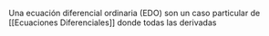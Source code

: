 

Una ecuación diferencial ordinaria (EDO) son un caso particular de [[Ecuaciones Diferenciales]] donde todas las derivadas 